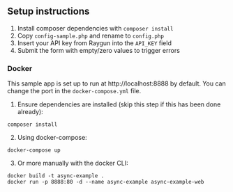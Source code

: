 ## Setup instructions

1. Install composer dependencies with `composer install`
2. Copy `config-sample.php` and rename to `config.php`
3. Insert your API key from Raygun into the `API_KEY` field
4. Submit the form with empty/zero values to trigger errors

### Docker

This sample app is set up to run at http://localhost:8888 by default. You can change the port in the `docker-compose.yml` file.

1. Ensure dependencies are installed (skip this step if this has been done already):

```
composer install
```

2. Using docker-compose:

```
docker-compose up
```

3. Or more manually with the docker CLI:

```
docker build -t async-example .
docker run -p 8888:80 -d --name async-example async-example-web
```
